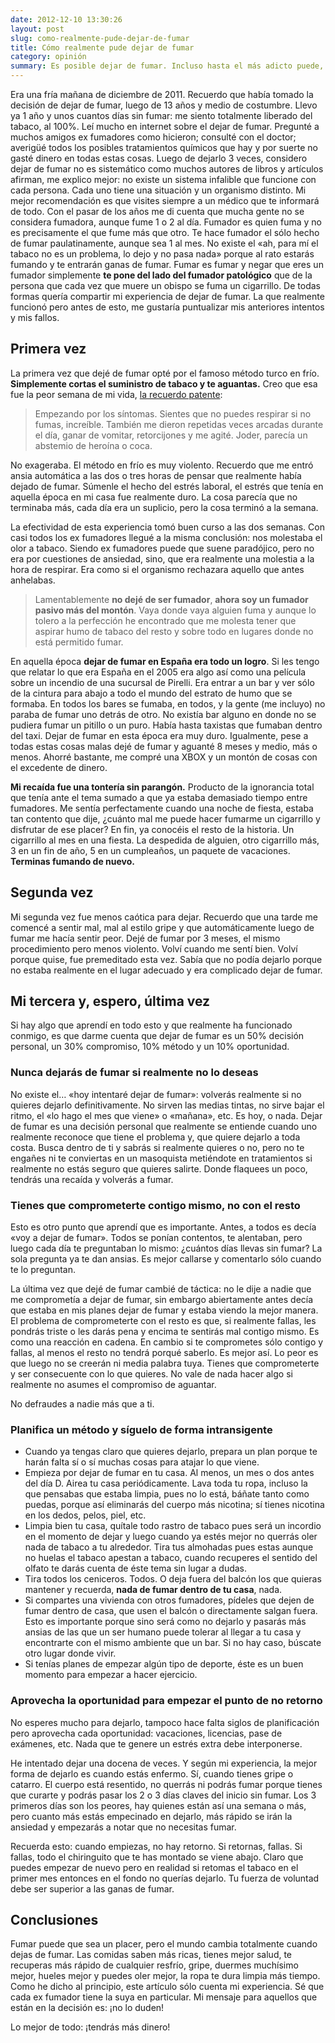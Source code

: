 ```yaml
---
date: 2012-12-10 13:30:26
layout: post
slug: como-realmente-pude-dejar-de-fumar
title: Cómo realmente pude dejar de fumar
category: opinión
summary: Es posible dejar de fumar. Incluso hasta el más adicto puede, es cuestión de querer dejarlo. De fuerza de voluntad y disciplina. Se puede empezar ahora, pero quizás conviene tomar otras estrategias. En este artículo te explico cómo dejé de fumar.
---
```


Era una fría mañana de diciembre de 2011. Recuerdo que había tomado la decisión de dejar de fumar, luego de 13 años y medio de costumbre. Llevo ya 1 año y unos cuantos días sin fumar: me siento totalmente liberado del tabaco, al 100%. Leí mucho en internet sobre el dejar de fumar. Pregunté a muchos amigos ex fumadores como hicieron; consulté con el doctor; averigüé todos los posibles tratamientos químicos que hay y por suerte no gasté dinero en todas estas cosas. Luego de dejarlo 3 veces, considero dejar de fumar no es sistemático como muchos autores de libros y artículos afirman, me explico mejor: no existe un sistema infalible que funcione con cada persona. Cada uno tiene una situación y un organismo distinto. Mi mejor recomendación es que visites siempre a un médico que te informará de todo. Con el pasar de los años me di cuenta que mucha gente no se considera fumadora, aunque fume 1 o 2 al día. Fumador es quien fuma y no es precisamente el que fume más que otro. Te hace fumador el sólo hecho de fumar paulatinamente, aunque sea 1 al mes. No existe el «ah, para mí el tabaco no es un problema, lo dejo y no pasa nada» porque al rato estarás fumando y te entrarán ganas de fumar. Fumar es fumar y negar que eres un fumador simplemente **te pone del lado del fumador patológico** que de la persona que cada vez que muere un obispo se fuma un cigarrillo. De todas formas quería compartir mi experiencia de dejar de fumar. La que realmente funcionó pero antes de esto, me gustaría puntualizar mis anteriores intentos y mis fallos.

## Primera vez

La primera vez que dejé de fumar opté por el famoso método turco en frío. **Simplemente cortas el suministro de tabaco y te aguantas.** Creo que esa fue la peor semana de mi vida, [la recuerdo patente](/2005/01/26/42-horas-sin-fumar/):

> Empezando por los síntomas. Sientes que no puedes respirar si no fumas, increíble. También me dieron repetidas veces arcadas durante el día, ganar de vomitar, retorcijones y me agité. Joder, parecía un abstemio de heroína o coca.

No exageraba. El método en frío es muy violento. Recuerdo que me entró ansia automática a las dos o tres horas de pensar que realmente había dejado de fumar. Súmenle el hecho del estrés laboral, el estrés que tenía en aquella época en mi casa fue realmente duro. La cosa parecía que no terminaba más, cada día era un suplicio, pero la cosa terminó a la semana.

La efectividad de esta experiencia tomó buen curso a las dos semanas. Con casi todos los ex fumadores llegué a la misma conclusión: nos molestaba el olor a tabaco. Siendo ex fumadores puede que suene paradójico, pero no era por cuestiones de ansiedad, sino, que era realmente una molestia a la hora de respirar. Era como si el organismo rechazara aquello que antes anhelabas.

> Lamentablemente **no dejé de ser fumador**, **ahora soy un fumador pasivo más del montón**. Vaya donde vaya alguien fuma y aunque lo tolero a la perfección he encontrado que me molesta tener que aspirar humo de tabaco del resto y sobre todo en lugares donde no está permitido fumar.

En aquella época **dejar de fumar en España era todo un logro**. Si les tengo que relatar lo que era España en el 2005 era algo así como una película sobre un incendio de una sucursal de Pirelli. Era entrar a un bar y ver sólo de la cintura para abajo a todo el mundo del estrato de humo que se formaba. En todos los bares se fumaba, en todos, y la gente (me incluyo) no paraba de fumar uno detrás de otro. No existía bar alguno en donde no se pudiera fumar un pitillo o un puro. Había hasta taxistas que fumaban dentro del taxi. Dejar de fumar en esta época era muy duro. Igualmente, pese a todas estas cosas malas dejé de fumar y aguanté 8 meses y medio, más o menos. Ahorré bastante, me compré una XBOX y un montón de cosas con el excedente de dinero.

**Mi recaída fue una tontería sin parangón.** Producto de la ignorancia total que tenía ante el tema sumado a que ya estaba demasiado tiempo entre fumadores. Me sentía perfectamente cuando una noche de fiesta, estaba tan contento que dije, ¿cuánto mal me puede hacer fumarme un cigarrillo y disfrutar de ese placer? En fin, ya conocéis el resto de la historia. Un cigarrillo al mes en una fiesta. La despedida de alguien, otro cigarrillo más, 3 en un fin de año, 5 en un cumpleaños, un paquete de vacaciones. **Terminas fumando de nuevo.**

## Segunda vez

Mi segunda vez fue menos caótica para dejar. Recuerdo que una tarde me comencé a sentir mal, mal al estilo gripe y que automáticamente luego de fumar me hacía sentir peor. Dejé de fumar por 3 meses, el mismo procedimiento pero menos violento. Volví cuando me sentí bien. Volví porque quise, fue premeditado esta vez. Sabía que no podía dejarlo porque no estaba realmente en el lugar adecuado y era complicado dejar de fumar.

## Mi tercera y, espero, última vez

Si hay algo que aprendí en todo esto y que realmente ha funcionado conmigo, es que darme cuenta que dejar de fumar es un 50% decisión personal, un 30% compromiso, 10% método y un 10% oportunidad.

### Nunca dejarás de fumar si realmente no lo deseas

No existe el… «hoy intentaré dejar de fumar»: volverás realmente si no quieres dejarlo definitivamente. No sirven las medias tintas, no sirve bajar el ritmo, el «lo hago el mes que viene» o «mañana», etc. Es hoy, o nada. Dejar de fumar es una decisión personal que realmente se entiende cuando uno realmente reconoce que tiene el problema y, que quiere dejarlo a toda costa. Busca dentro de ti y sabrás si realmente quieres o no, pero no te engañes ni te conviertas en un masoquista metiéndote en tratamientos si realmente no estás seguro que quieres salirte. Donde flaquees un poco, tendrás una recaída y volverás a fumar.

### Tienes que comprometerte contigo mismo, no con el resto

Esto es otro punto que aprendí que es importante. Antes, a todos es decía «voy a dejar de fumar». Todos se ponían contentos, te alentaban, pero luego cada día te preguntaban lo mismo: ¿cuántos días llevas sin fumar? La sola pregunta ya te dan ansias. Es mejor callarse y comentarlo sólo cuando te lo preguntan.

La última vez que dejé de fumar cambié de táctica: no le dije a nadie que me comprometía a dejar de fumar, sin embargo abiertamente antes decía que estaba en mis planes dejar de fumar y estaba viendo la mejor manera. El problema de comprometerte con el resto es que, si realmente fallas, les pondrás triste o les darás pena y encima te sentirás mal contigo mismo. Es como una reacción en cadena. En cambio si te comprometes sólo contigo y fallas, al menos el resto no tendrá porqué saberlo. Es mejor así. Lo peor es que luego no se creerán ni media palabra tuya. Tienes que comprometerte y ser consecuente con lo que quieres. No vale de nada hacer algo si realmente no asumes el compromiso de aguantar.

No defraudes a nadie más que a ti.


### Planifica un método y síguelo de forma intransigente

* Cuando ya tengas claro que quieres dejarlo, prepara un plan porque te harán falta sí o sí muchas cosas para atajar lo que viene.
* Empieza por dejar de fumar en tu casa. Al menos, un mes o dos antes del día D. Airea tu casa periódicamente. Lava toda tu ropa, incluso la que pensabas que estaba limpia, pues no lo está, báñate tanto como puedas, porque así eliminarás del cuerpo más nicotina; sí tienes nicotina en los dedos, pelos, piel, etc.
* Limpia bien tu casa, quítale todo rastro de tabaco pues será un incordio en el momento de dejar y luego cuando ya estés mejor no querrás oler nada de tabaco a tu alrededor. Tira tus almohadas pues estas aunque no huelas el tabaco apestan a tabaco, cuando recuperes el sentido del olfato te darás cuenta de éste tema sin lugar a dudas.
* Tira todos los ceniceros. Todos. O deja fuera del balcón los que quieras mantener y recuerda, **nada de fumar dentro de tu casa**, nada.
* Si compartes una vivienda con otros fumadores, pídeles que dejen de fumar dentro de casa, que usen el balcón o directamente salgan fuera. Esto es importante porque sino será como no dejarlo y pasarás más ansias de las que un ser humano puede tolerar al llegar a tu casa y encontrarte con el mismo ambiente que un bar. Si no hay caso, búscate otro lugar donde vivir.
* Si tenías planes de empezar algún tipo de deporte, éste es un buen momento para empezar a hacer ejercicio.

### Aprovecha la oportunidad para empezar el punto de no retorno

No esperes mucho para dejarlo, tampoco hace falta siglos de planificación pero aprovecha cada oportunidad: vacaciones, licencias, pase de exámenes, etc. Nada que te genere un estrés extra debe interponerse.





He intentado dejar una docena de veces. Y según mi experiencia, la mejor forma de dejarlo es cuando estás enfermo. Sí, cuando tienes gripe o catarro. El cuerpo está resentido, no querrás ni podrás fumar porque tienes que curarte y podrás pasar los 2 o 3 días claves del inicio sin fumar. Los 3 primeros días son los peores, hay quienes están así una semana o más, pero cuanto más estás empecinado en dejarlo, más rápido se irán la ansiedad y empezarás a notar que no necesitas fumar.





Recuerda esto: cuando empiezas, no hay retorno. Si retornas, fallas. Si fallas, todo el chiringuito que te has montado se viene abajo. Claro que puedes empezar de nuevo pero en realidad si retomas el tabaco en el primer mes entonces en el fondo no querías dejarlo. Tu fuerza de voluntad debe ser superior a las ganas de fumar.





## Conclusiones


Fumar puede que sea un placer, pero el mundo cambia totalmente cuando dejas de fumar. Las comidas saben más ricas, tienes mejor salud, te recuperas más rápido de cualquier resfrío, gripe, duermes muchísimo mejor, hueles mejor y puedes oler mejor, la ropa te dura limpia más tiempo. Como he dicho al principio, este artículo sólo cuenta mi experiencia. Sé que cada ex fumador tiene la suya en particular. Mi mensaje para aquellos que están en la decisión es: ¡no lo duden!

Lo mejor de todo: ¡tendrás más dinero!
